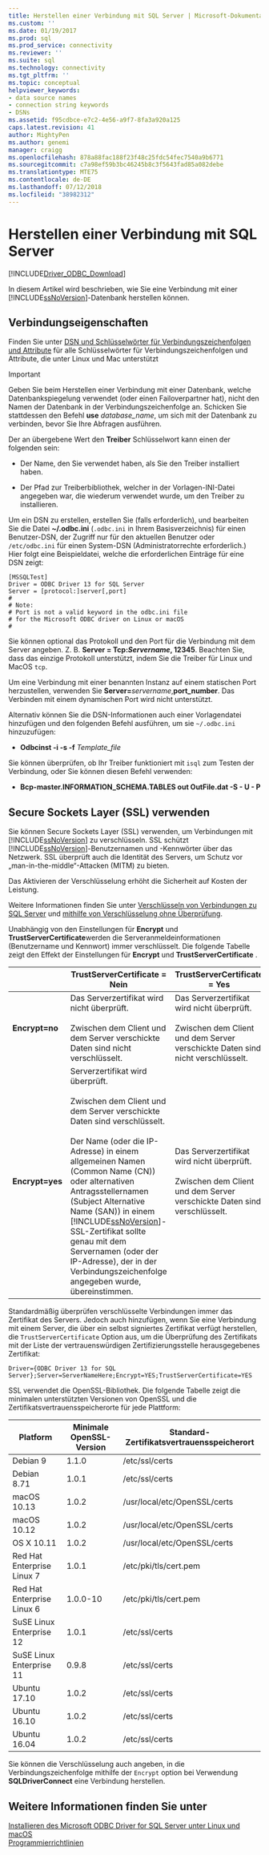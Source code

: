 ```yaml
---
title: Herstellen einer Verbindung mit SQL Server | Microsoft-Dokumentation
ms.custom: ''
ms.date: 01/19/2017
ms.prod: sql
ms.prod_service: connectivity
ms.reviewer: ''
ms.suite: sql
ms.technology: connectivity
ms.tgt_pltfrm: ''
ms.topic: conceptual
helpviewer_keywords:
- data source names
- connection string keywords
- DSNs
ms.assetid: f95cdbce-e7c2-4e56-a9f7-8fa3a920a125
caps.latest.revision: 41
author: MightyPen
ms.author: genemi
manager: craigg
ms.openlocfilehash: 878a88fac188f23f48c25fdc54fec7540a9b6771
ms.sourcegitcommit: c7a98ef59b3bc46245b8c3f5643fad85a082debe
ms.translationtype: MTE75
ms.contentlocale: de-DE
ms.lasthandoff: 07/12/2018
ms.locfileid: "38982312"
---
```

# <a name="connecting-to-sql-server"></a>Herstellen einer Verbindung mit SQL Server
[!INCLUDE[Driver_ODBC_Download](../../../includes/driver_odbc_download.md)]

In diesem Artikel wird beschrieben, wie Sie eine Verbindung mit einer [!INCLUDE[ssNoVersion](../../../includes/ssnoversion_md.md)]-Datenbank herstellen können.  
  
## <a name="connection-properties"></a>Verbindungseigenschaften  

Finden Sie unter [DSN und Schlüsselwörter für Verbindungszeichenfolgen und Attribute](../../../connect/odbc/dsn-connection-string-attribute.md) für alle Schlüsselwörter für Verbindungszeichenfolgen und Attribute, die unter Linux und Mac unterstützt

> [!IMPORTANT]  
> Geben Sie beim Herstellen einer Verbindung mit einer Datenbank, welche Datenbankspiegelung verwendet (oder einen Failoverpartner hat), nicht den Namen der Datenbank in der Verbindungszeichenfolge an. Schicken Sie stattdessen den Befehl **use** *database_name*, um sich mit der Datenbank zu verbinden, bevor Sie Ihre Abfragen ausführen.  
  
Der an übergebene Wert den **Treiber** Schlüsselwort kann einen der folgenden sein:  
  
-   Der Name, den Sie verwendet haben, als Sie den Treiber installiert haben.

-   Der Pfad zur Treiberbibliothek, welcher in der Vorlagen-INI-Datei angegeben war, die wiederum verwendet wurde, um den Treiber zu installieren.  

Um ein DSN zu erstellen, erstellen Sie (falls erforderlich), und bearbeiten Sie die Datei **~/.odbc.ini** (`.odbc.ini` in Ihrem Basisverzeichnis) für einen Benutzer-DSN, der Zugriff nur für den aktuellen Benutzer oder `/etc/odbc.ini` für einen System-DSN (Administratorrechte erforderlich.) Hier folgt eine Beispieldatei, welche die erforderlichen Einträge für eine DSN zeigt:  

```  
[MSSQLTest]  
Driver = ODBC Driver 13 for SQL Server  
Server = [protocol:]server[,port]  
#   
# Note:  
# Port is not a valid keyword in the odbc.ini file  
# for the Microsoft ODBC driver on Linux or macOS
#  
```  

Sie können optional das Protokoll und den Port für die Verbindung mit dem Server angeben. Z. B. **Server = Tcp:***Servername***, 12345**. Beachten Sie, dass das einzige Protokoll unterstützt, indem Sie die Treiber für Linux und MacOS `tcp`.

Um eine Verbindung mit einer benannten Instanz auf einem statischen Port herzustellen, verwenden Sie <b>Server=</b>*servername*,**port_number**. Das Verbinden mit einem dynamischen Port wird nicht unterstützt.  

Alternativ können Sie die DSN-Informationen auch einer Vorlagendatei hinzufügen und den folgenden Befehl ausführen, um sie `~/.odbc.ini` hinzuzufügen:
 - **Odbcinst -i -s -f** *Template_file*  
 
Sie können überprüfen, ob Ihr Treiber funktioniert mit `isql` zum Testen der Verbindung, oder Sie können diesen Befehl verwenden:
 - **Bcp-master.INFORMATION_SCHEMA.TABLES out OutFile.dat -S <server> - U <name> - P <password>**  

## <a name="using-secure-sockets-layer-ssl"></a>Secure Sockets Layer (SSL) verwenden  
Sie können Secure Sockets Layer (SSL) verwenden, um Verbindungen mit [!INCLUDE[ssNoVersion](../../../includes/ssnoversion_md.md)] zu verschlüsseln. SSL schützt [!INCLUDE[ssNoVersion](../../../includes/ssnoversion_md.md)]-Benutzernamen und -Kennwörter über das Netzwerk. SSL überprüft auch die Identität des Servers, um Schutz vor „man-in-the-middle“-Attacken (MITM) zu bieten.  

Das Aktivieren der Verschlüsselung erhöht die Sicherheit auf Kosten der Leistung.

Weitere Informationen finden Sie unter [Verschlüsseln von Verbindungen zu SQL Server](http://go.microsoft.com/fwlink/?LinkId=220900) und [mithilfe von Verschlüsselung ohne Überprüfung](https://docs.microsoft.com/sql/relational-databases/native-client/features/using-encryption-without-validation).

Unabhängig von den Einstellungen für **Encrypt** und **TrustServerCertificate**werden die Serveranmeldeinformationen (Benutzername und Kennwort) immer verschlüsselt. Die folgende Tabelle zeigt den Effekt der Einstellungen für **Encrypt** und **TrustServerCertificate** .  

||**TrustServerCertificate = Nein**|**TrustServerCertificate = Yes**|  
|-|-------------------------------------|------------------------------------|  
|**Encrypt=no**|Das Serverzertifikat wird nicht überprüft.<br /><br />Zwischen dem Client und dem Server verschickte Daten sind nicht verschlüsselt.|Das Serverzertifikat wird nicht überprüft.<br /><br />Zwischen dem Client und dem Server verschickte Daten sind nicht verschlüsselt.|  
|**Encrypt=yes**|Serverzertifikat wird überprüft.<br /><br />Zwischen dem Client und dem Server verschickte Daten sind verschlüsselt.<br /><br />Der Name (oder die IP-Adresse) in einem allgemeinen Namen (Common Name (CN)) oder alternativen Antragsstellernamen (Subject Alternative Name (SAN)) in einem [!INCLUDE[ssNoVersion](../../../includes/ssnoversion_md.md)]-SSL-Zertifikat sollte genau mit dem Servernamen (oder der IP-Adresse), der in der Verbindungszeichenfolge angegeben wurde, übereinstimmen.|Das Serverzertifikat wird nicht überprüft.<br /><br />Zwischen dem Client und dem Server verschickte Daten sind verschlüsselt.|  

Standardmäßig überprüfen verschlüsselte Verbindungen immer das Zertifikat des Servers. Jedoch auch hinzufügen, wenn Sie eine Verbindung mit einem Server, die über ein selbst signiertes Zertifikat verfügt herstellen, die `TrustServerCertificate` Option aus, um die Überprüfung des Zertifikats mit der Liste der vertrauenswürdigen Zertifizierungsstelle herausgegebenes Zertifikat:  

```  
Driver={ODBC Driver 13 for SQL Server};Server=ServerNameHere;Encrypt=YES;TrustServerCertificate=YES  
```  
  
SSL verwendet die OpenSSL-Bibliothek. Die folgende Tabelle zeigt die minimalen unterstützten Versionen von OpenSSL und die Zertifikatsvertrauensspeicherorte für jede Plattform:

|Platform|Minimale OpenSSL-Version|Standard-Zertifikatsvertrauensspeicherort|  
|------------|---------------------------|--------------------------------------------|
|Debian 9|1.1.0|/etc/ssl/certs|
|Debian 8.71 |1.0.1|/etc/ssl/certs|
|macOS 10.13|1.0.2|/usr/local/etc/OpenSSL/certs|
|macOS 10.12|1.0.2|/usr/local/etc/OpenSSL/certs|
|OS X 10.11|1.0.2|/usr/local/etc/OpenSSL/certs|
|Red Hat Enterprise Linux 7|1.0.1|/etc/pki/tls/cert.pem|
|Red Hat Enterprise Linux 6|1.0.0-10|/etc/pki/tls/cert.pem|
|SuSE Linux Enterprise 12 |1.0.1|/etc/ssl/certs|
|SuSE Linux Enterprise 11 |0.9.8|/etc/ssl/certs|
|Ubuntu 17.10 |1.0.2|/etc/ssl/certs|
|Ubuntu 16.10 |1.0.2|/etc/ssl/certs|
|Ubuntu 16.04 |1.0.2|/etc/ssl/certs|
  
Sie können die Verschlüsselung auch angeben, in die Verbindungszeichenfolge mithilfe der `Encrypt` option bei Verwendung **SQLDriverConnect** eine Verbindung herstellen.

## <a name="see-also"></a>Weitere Informationen finden Sie unter  
[Installieren des Microsoft ODBC Driver for SQL Server unter Linux und macOS](../../../connect/odbc/linux-mac/installing-the-microsoft-odbc-driver-for-sql-server.md)  
[Programmierrichtlinien](../../../connect/odbc/linux-mac/programming-guidelines.md)
